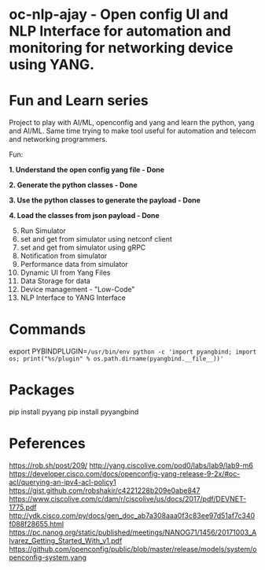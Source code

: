 # oc-nlp-ajay - Open config UI and NLP Interface for automation and monitoring for networking device using YANG.

# Fun and Learn series

Project to play with AI/ML, openconfig and yang and learn the python, yang and AI/ML.
Same time trying to make tool useful for automation and telecom and networking programmers. 

Fun:

**1.  Understand the open config yang file - Done**

**2.  Generate the python classes - Done**

**3.  Use the python classes to generate the payload - Done**

**4.  Load the classes from json payload - Done**

5.  Run Simulator
6.  set and get from simulator using netconf client
7.  set and get from simulator using  gRPC
8.  Notification from simulator
9.  Performance data from simulator
10. Dynamic UI from Yang Files
11. Data Storage for data
12. Device management - "Low-Code"
13. NLP Interface to YANG Interface



# Commands
export PYBINDPLUGIN=`/usr/bin/env python -c 'import pyangbind; import os; print("%s/plugin" % os.path.dirname(pyangbind.__file__))'`


# Packages
pip install pyyang
pip install pyyangbind

# Peferences

https://rob.sh/post/209/
http://yang.ciscolive.com/pod0/labs/lab9/lab9-m6
https://developer.cisco.com/docs/openconfig-yang-release-9-2x/#oc-acl/querying-an-ipv4-acl-policy1
https://gist.github.com/robshakir/c4221228b209e0abe847
https://www.ciscolive.com/c/dam/r/ciscolive/us/docs/2017/pdf/DEVNET-1775.pdf
http://ydk.cisco.com/py/docs/gen_doc_ab7a308aaa0f3c83ee97d51af7c340f088f28655.html
https://pc.nanog.org/static/published/meetings/NANOG71/1456/20171003_Alvarez_Getting_Started_With_v1.pdf
https://github.com/openconfig/public/blob/master/release/models/system/openconfig-system.yang

